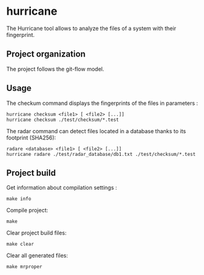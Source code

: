# hurricane

The Hurricane tool allows to analyze the files of a system with their fingerprint. 

## Project organization

The project follows the git-flow model.

## Usage
The checkum command displays the fingerprints of the files in parameters : 

```
hurricane checksum <file1> [ <file2> [...]]
hurricane checksum ./test/checksum/*.test
```
The radar command can detect files located in a database thanks to its footprint (SHA256):

```
radare <database> <file1> [ <file2> [...]]
hurricane radare ./test/radar_database/db1.txt ./test/checksum/*.test
```

## Project build

Get information about compilation settings :
```{bash}
make info
```

Compile project:
```{bash}
make
```

Clear project build files:
```
make clear
```

Clear all generated files:
```
make mrproper
```